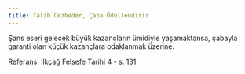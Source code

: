 ```yaml
---
title: Talih Cezbeder, Çaba Ödüllendirir
---
```


Şans eseri gelecek büyük kazançların ümidiyle yaşamaktansa, çabayla garanti olan
küçük kazançlara odaklanmak üzerine.

Referans: İlkçağ Felsefe Tarihi 4 - s. 131
